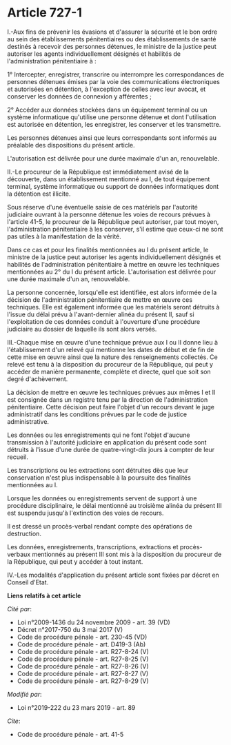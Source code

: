 # Article 727-1

I.-Aux fins de prévenir les évasions et d'assurer la sécurité et le bon ordre au sein des établissements pénitentiaires ou
des établissements de santé destinés à recevoir des personnes détenues, le ministre de la justice peut autoriser les agents
individuellement désignés et habilités de l'administration pénitentiaire à :

1° Intercepter, enregistrer, transcrire ou interrompre les correspondances de personnes détenues émises par la voie des
communications électroniques et autorisées en détention, à l'exception de celles avec leur avocat, et conserver les données
de connexion y afférentes ;

2° Accéder aux données stockées dans un équipement terminal ou un système informatique qu'utilise une personne détenue et
dont l'utilisation est autorisée en détention, les enregistrer, les conserver et les transmettre.

Les personnes détenues ainsi que leurs correspondants sont informés au préalable des dispositions du présent article.

L'autorisation est délivrée pour une durée maximale d'un an, renouvelable.

II.-Le procureur de la République est immédiatement avisé de la découverte, dans un établissement mentionné au I, de tout
équipement terminal, système informatique ou support de données informatiques dont la détention est illicite.

Sous réserve d'une éventuelle saisie de ces matériels par l'autorité judiciaire ouvrant à la personne détenue les voies de
recours prévues à l'article 41-5, le procureur de la République peut autoriser, par tout moyen, l'administration
pénitentiaire à les conserver, s'il estime que ceux-ci ne sont pas utiles à la manifestation de la vérité.

Dans ce cas et pour les finalités mentionnées au I du présent article, le ministre de la justice peut autoriser les agents
individuellement désignés et habilités de l'administration pénitentiaire à mettre en œuvre les techniques mentionnées au 2°
du I du présent article. L'autorisation est délivrée pour une durée maximale d'un an, renouvelable.

La personne concernée, lorsqu'elle est identifiée, est alors informée de la décision de l'administration pénitentiaire de
mettre en œuvre ces techniques. Elle est également informée que les matériels seront détruits à l'issue du délai prévu à
l'avant-dernier alinéa du présent II, sauf si l'exploitation de ces données conduit à l'ouverture d'une procédure judiciaire
au dossier de laquelle ils sont alors versés.

III.-Chaque mise en œuvre d'une technique prévue aux I ou II donne lieu à l'établissement d'un relevé qui mentionne les dates
de début et de fin de cette mise en œuvre ainsi que la nature des renseignements collectés. Ce relevé est tenu à la
disposition du procureur de la République, qui peut y accéder de manière permanente, complète et directe, quel que soit son
degré d'achèvement.

La décision de mettre en œuvre les techniques prévues aux mêmes I et II est consignée dans un registre tenu par la direction
de l'administration pénitentiaire. Cette décision peut faire l'objet d'un recours devant le juge administratif dans les
conditions prévues par le code de justice administrative.

Les données ou les enregistrements qui ne font l'objet d'aucune transmission à l'autorité judiciaire en application du
présent code sont détruits à l'issue d'une durée de quatre-vingt-dix jours à compter de leur recueil.

Les transcriptions ou les extractions sont détruites dès que leur conservation n'est plus indispensable à la poursuite des
finalités mentionnées au I.

Lorsque les données ou enregistrements servent de support à une procédure disciplinaire, le délai mentionné au troisième
alinéa du présent III est suspendu jusqu'à l'extinction des voies de recours.

Il est dressé un procès-verbal rendant compte des opérations de destruction.

Les données, enregistrements, transcriptions, extractions et procès-verbaux mentionnés au présent III sont mis à la
disposition du procureur de la République, qui peut y accéder à tout instant.

IV.-Les modalités d'application du présent article sont fixées par décret en Conseil d'Etat.

**Liens relatifs à cet article**

_Cité par_:

  - Loi n°2009-1436 du 24 novembre 2009 - art. 39 (VD)
  - Décret n°2017-750 du 3 mai 2017 (V)
  - Code de procédure pénale - art. 230-45 (VD)
  - Code de procédure pénale - art. D419-3 (Ab)
  - Code de procédure pénale - art. R27-8-24 (V)
  - Code de procédure pénale - art. R27-8-25 (V)
  - Code de procédure pénale - art. R27-8-26 (V)
  - Code de procédure pénale - art. R27-8-27 (V)
  - Code de procédure pénale - art. R27-8-29 (V)

_Modifié par_:

  - Loi n°2019-222 du 23 mars 2019 - art. 89

_Cite_:

  - Code de procédure pénale - art. 41-5
